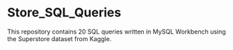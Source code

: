 # Store_SQL_Queries
This repository contains 20 SQL queries written in MySQL Workbench using the Superstore dataset from Kaggle.
